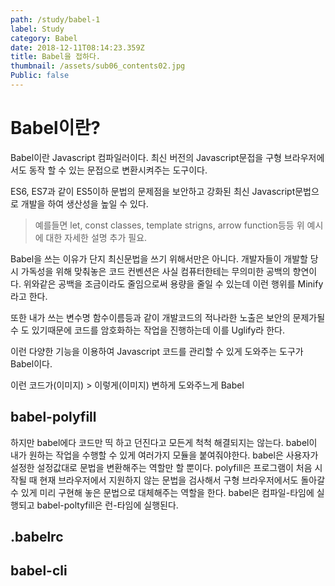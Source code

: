 ```yaml
---
path: /study/babel-1
label: Study
category: Babel
date: 2018-12-11T08:14:23.359Z
title: Babel을 접하다.
thumbnail: /assets/sub06_contents02.jpg
Public: false
---
```

# Babel이란?

Babel이란 Javascript 컴파일러이다. 최신 버전의 Javascript문접을 구형 브라우저에서도 동작 할 수 있는 문접으로 변환시켜주는 도구이다.

ES6, ES7과 같이 ES5이하 문법의 문제점을 보안하고 강화된 최신 Javascript문법으로 개발을 하여 생산성을 높일 수 있다.

> 예를들면 let, const classes, template strigns, arrow function등등 위 예시에 대한 자세한 설명 추가 필요.

Babel을 쓰는 이유가 단지 최신문법을 쓰기 위해서만은 아니다.
개발자들이 개발할 당시 가독성을 위해 맞춰놓은 코드 컨벤션은 사실 컴퓨터한테는 무의미한 공백의 향연이다. 위와같은 공백을 조금이라도 줄임으로써 용량을 줄일 수 있는데 이런 행위를 Minify라고 한다.

또한 내가 쓰는 변수명 함수이름등과 같이 개발코드의 적나라한 노출은 보안의 문제가될 수 도 있기때문에 코드를 암호화하는 작업을 진행하는데 이를 Uglify라 한다.

이런 다양한 기능을 이용하여 Javascript 코드를 관리할 수 있게 도와주는 도구가 Babel이다.

이런 코드가(이미지) > 이렇게(이미지) 변하게 도와주느게 Babel

## babel-polyfill

하지만 babel에다 코드만 띡 하고 던진다고 모든게 척척 해결되지는 않는다.
babel이 내가 원하는 작업을 수행할 수 있게 여러가지 모듈을 붙여줘야한다.
babel은 사용자가 설정한 설정값대로 문법을 변환해주는 역할만 할 뿐이다. polyfill은 프로그램이 처음 시작될 때 현재 브라우저에서 지원하지 않는 문법을 검사해서 구형 브라우저에서도 돌아갈 수 있게 미리 구현해 놓은 문법으로 대체해주는 역할을 한다. babel은 컴파일-타임에 실행되고 babel-poltyfill은 런-타임에 실행된다.

## .babelrc

## babel-cli
